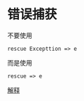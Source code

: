 # 错误捕获

不要使用

    rescue Excepttion => e

而是使用

    rescue => e

[解释](https://stackoverflow.com/a/10048406/3054511)



